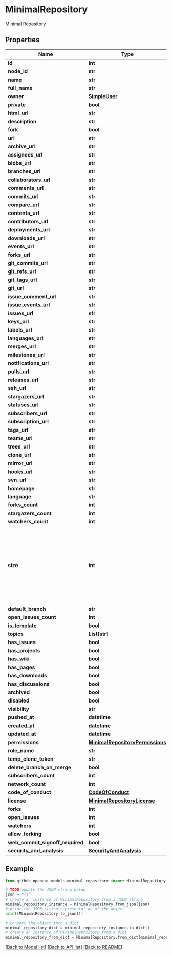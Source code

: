 # MinimalRepository

Minimal Repository

## Properties

Name | Type | Description | Notes
------------ | ------------- | ------------- | -------------
**id** | **int** |  | 
**node_id** | **str** |  | 
**name** | **str** |  | 
**full_name** | **str** |  | 
**owner** | [**SimpleUser**](SimpleUser.md) |  | 
**private** | **bool** |  | 
**html_url** | **str** |  | 
**description** | **str** |  | 
**fork** | **bool** |  | 
**url** | **str** |  | 
**archive_url** | **str** |  | 
**assignees_url** | **str** |  | 
**blobs_url** | **str** |  | 
**branches_url** | **str** |  | 
**collaborators_url** | **str** |  | 
**comments_url** | **str** |  | 
**commits_url** | **str** |  | 
**compare_url** | **str** |  | 
**contents_url** | **str** |  | 
**contributors_url** | **str** |  | 
**deployments_url** | **str** |  | 
**downloads_url** | **str** |  | 
**events_url** | **str** |  | 
**forks_url** | **str** |  | 
**git_commits_url** | **str** |  | 
**git_refs_url** | **str** |  | 
**git_tags_url** | **str** |  | 
**git_url** | **str** |  | [optional] 
**issue_comment_url** | **str** |  | 
**issue_events_url** | **str** |  | 
**issues_url** | **str** |  | 
**keys_url** | **str** |  | 
**labels_url** | **str** |  | 
**languages_url** | **str** |  | 
**merges_url** | **str** |  | 
**milestones_url** | **str** |  | 
**notifications_url** | **str** |  | 
**pulls_url** | **str** |  | 
**releases_url** | **str** |  | 
**ssh_url** | **str** |  | [optional] 
**stargazers_url** | **str** |  | 
**statuses_url** | **str** |  | 
**subscribers_url** | **str** |  | 
**subscription_url** | **str** |  | 
**tags_url** | **str** |  | 
**teams_url** | **str** |  | 
**trees_url** | **str** |  | 
**clone_url** | **str** |  | [optional] 
**mirror_url** | **str** |  | [optional] 
**hooks_url** | **str** |  | 
**svn_url** | **str** |  | [optional] 
**homepage** | **str** |  | [optional] 
**language** | **str** |  | [optional] 
**forks_count** | **int** |  | [optional] 
**stargazers_count** | **int** |  | [optional] 
**watchers_count** | **int** |  | [optional] 
**size** | **int** | The size of the repository, in kilobytes. Size is calculated hourly. When a repository is initially created, the size is 0. | [optional] 
**default_branch** | **str** |  | [optional] 
**open_issues_count** | **int** |  | [optional] 
**is_template** | **bool** |  | [optional] 
**topics** | **List[str]** |  | [optional] 
**has_issues** | **bool** |  | [optional] 
**has_projects** | **bool** |  | [optional] 
**has_wiki** | **bool** |  | [optional] 
**has_pages** | **bool** |  | [optional] 
**has_downloads** | **bool** |  | [optional] 
**has_discussions** | **bool** |  | [optional] 
**archived** | **bool** |  | [optional] 
**disabled** | **bool** |  | [optional] 
**visibility** | **str** |  | [optional] 
**pushed_at** | **datetime** |  | [optional] 
**created_at** | **datetime** |  | [optional] 
**updated_at** | **datetime** |  | [optional] 
**permissions** | [**MinimalRepositoryPermissions**](MinimalRepositoryPermissions.md) |  | [optional] 
**role_name** | **str** |  | [optional] 
**temp_clone_token** | **str** |  | [optional] 
**delete_branch_on_merge** | **bool** |  | [optional] 
**subscribers_count** | **int** |  | [optional] 
**network_count** | **int** |  | [optional] 
**code_of_conduct** | [**CodeOfConduct**](CodeOfConduct.md) |  | [optional] 
**license** | [**MinimalRepositoryLicense**](MinimalRepositoryLicense.md) |  | [optional] 
**forks** | **int** |  | [optional] 
**open_issues** | **int** |  | [optional] 
**watchers** | **int** |  | [optional] 
**allow_forking** | **bool** |  | [optional] 
**web_commit_signoff_required** | **bool** |  | [optional] 
**security_and_analysis** | [**SecurityAndAnalysis**](SecurityAndAnalysis.md) |  | [optional] 

## Example

```python
from github_openapi.models.minimal_repository import MinimalRepository

# TODO update the JSON string below
json = "{}"
# create an instance of MinimalRepository from a JSON string
minimal_repository_instance = MinimalRepository.from_json(json)
# print the JSON string representation of the object
print(MinimalRepository.to_json())

# convert the object into a dict
minimal_repository_dict = minimal_repository_instance.to_dict()
# create an instance of MinimalRepository from a dict
minimal_repository_from_dict = MinimalRepository.from_dict(minimal_repository_dict)
```
[[Back to Model list]](../README.md#documentation-for-models) [[Back to API list]](../README.md#documentation-for-api-endpoints) [[Back to README]](../README.md)


